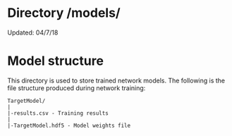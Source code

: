 # Directory /models/
Updated: 04/7/18

# Model structure
This directory is used to store trained network models. The following is the file
structure produced during network training:

```
TargetModel/
|
|-results.csv - Training results
|
|-TargetModel.hdf5 - Model weights file

```
